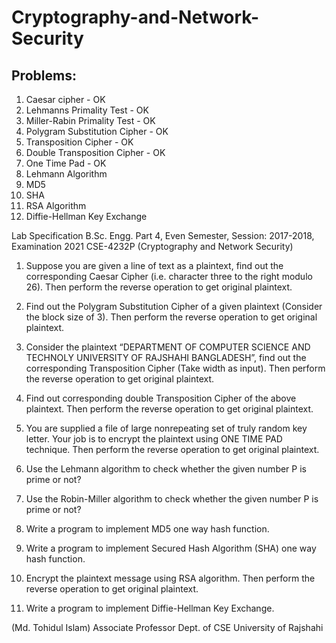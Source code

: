 # Cryptography-and-Network-Security

## Problems:
1. Caesar cipher - OK
2. Lehmanns Primality Test - OK
3. Miller-Rabin Primality Test - OK
4. Polygram Substitution Cipher - OK
5. Transposition Cipher - OK
6. Double Transposition Cipher  - OK
7. One Time Pad - OK
8. Lehmann Algorithm
9. MD5
10. SHA
11. RSA Algorithm
12. Diffie-Hellman Key Exchange 



Lab Specification
B.Sc. Engg. Part 4, Even Semester, Session: 2017-2018, Examination 2021
CSE-4232P (Cryptography and Network Security)



1. Suppose you are given a line of text as a plaintext, find out the corresponding Caesar Cipher (i.e. character three to the right modulo 26). Then perform the reverse operation to get original plaintext.

2. Find out the Polygram Substitution Cipher of a given plaintext (Consider the block size of 3). Then perform the reverse operation to get original plaintext. 

3. Consider the plaintext “DEPARTMENT OF COMPUTER SCIENCE AND TECHNOLY UNIVERSITY OF RAJSHAHI BANGLADESH”, find out the corresponding Transposition Cipher (Take width as input). Then perform the reverse operation to get original plaintext.

4. Find out corresponding double Transposition Cipher of the above plaintext. Then perform the reverse operation to get original plaintext.

5. You are supplied a file of large nonrepeating set of truly random key letter. Your job is to encrypt the plaintext using ONE TIME PAD technique. Then perform the reverse operation to get original plaintext.

6. Use the Lehmann algorithm to check whether the given number P is prime or not?

7. Use the Robin-Miller algorithm to check whether the given number P is prime or not?  

8. Write a program to implement MD5 one way hash function.

9. Write a program to implement Secured Hash Algorithm (SHA) one way hash function.

10. Encrypt the plaintext message using RSA algorithm. Then perform the reverse operation to get original plaintext.

11. Write a program to implement Diffie-Hellman Key Exchange.













(Md. Tohidul Islam)
Associate Professor
Dept. of CSE
University of Rajshahi




